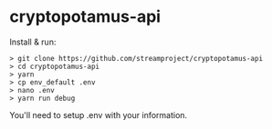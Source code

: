 # cryptopotamus-api

Install & run:

```
> git clone https://github.com/streamproject/cryptopotamus-api
> cd cryptopotamus-api
> yarn
> cp env_default .env
> nano .env
> yarn run debug
```

You'll need to setup .env with your information.
